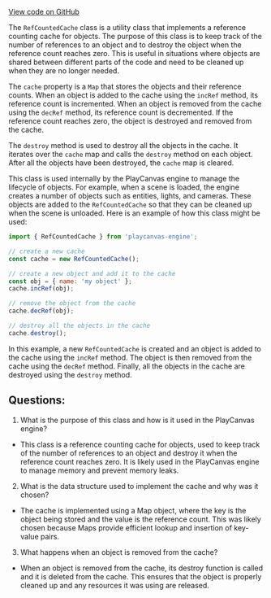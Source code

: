 [View code on GitHub](https://github.com/playcanvas/engine/src/core/ref-counted-cache.js)

The `RefCountedCache` class is a utility class that implements a reference counting cache for objects. The purpose of this class is to keep track of the number of references to an object and to destroy the object when the reference count reaches zero. This is useful in situations where objects are shared between different parts of the code and need to be cleaned up when they are no longer needed.

The `cache` property is a `Map` that stores the objects and their reference counts. When an object is added to the cache using the `incRef` method, its reference count is incremented. When an object is removed from the cache using the `decRef` method, its reference count is decremented. If the reference count reaches zero, the object is destroyed and removed from the cache.

The `destroy` method is used to destroy all the objects in the cache. It iterates over the `cache` map and calls the `destroy` method on each object. After all the objects have been destroyed, the `cache` map is cleared.

This class is used internally by the PlayCanvas engine to manage the lifecycle of objects. For example, when a scene is loaded, the engine creates a number of objects such as entities, lights, and cameras. These objects are added to the `RefCountedCache` so that they can be cleaned up when the scene is unloaded. Here is an example of how this class might be used:

```javascript
import { RefCountedCache } from 'playcanvas-engine';

// create a new cache
const cache = new RefCountedCache();

// create a new object and add it to the cache
const obj = { name: 'my object' };
cache.incRef(obj);

// remove the object from the cache
cache.decRef(obj);

// destroy all the objects in the cache
cache.destroy();
```

In this example, a new `RefCountedCache` is created and an object is added to the cache using the `incRef` method. The object is then removed from the cache using the `decRef` method. Finally, all the objects in the cache are destroyed using the `destroy` method.
## Questions: 
 1. What is the purpose of this class and how is it used in the PlayCanvas engine?
- This class is a reference counting cache for objects, used to keep track of the number of references to an object and destroy it when the reference count reaches zero. It is likely used in the PlayCanvas engine to manage memory and prevent memory leaks.

2. What is the data structure used to implement the cache and why was it chosen?
- The cache is implemented using a Map object, where the key is the object being stored and the value is the reference count. This was likely chosen because Maps provide efficient lookup and insertion of key-value pairs.

3. What happens when an object is removed from the cache?
- When an object is removed from the cache, its destroy function is called and it is deleted from the cache. This ensures that the object is properly cleaned up and any resources it was using are released.